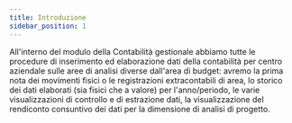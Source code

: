 ```yaml
---
title: Introduzione
sidebar_position: 1
---
```


All'interno del modulo della Contabilità gestionale abbiamo tutte le procedure di inserimento ed elaborazione dati della contabilità per centro aziendale sulle aree di analisi diverse dall'area di budget: avremo la prima nota dei movimenti fisici o le registrazioni extracontabili di area, lo storico dei dati elaborati (sia fisici che a valore) per l'anno/periodo, le varie visualizzazioni di controllo e di estrazione dati, la visualizzazione del rendiconto consuntivo dei dati per la dimensione di analisi di progetto.